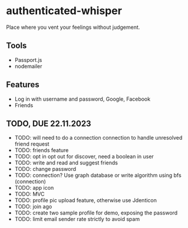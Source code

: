 # authenticated-whisper

Place where you vent your feelings without judgement.

## Tools

- Passport.js
- nodemailer

## Features

- Log in with username and password, Google, Facebook
- Friends

## TODO, DUE 22.11.2023

- TODO: will need to do a connection connection to handle unresolved friend request
- TODO: friends feature
- TODO: opt in opt out for discover, need a boolean in user
- TODO: write and read and suggest friends
- TODO: change password
- TODO: connection? Use graph database or write algorithm using bfs (connection)
- TODO: app icon
- TODO: MVC
- TODO: profile pic upload feature, otherwise use Jdenticon
- TODO: join ago
- TODO: create two sample profile for demo, exposing the password
- TODO: limit email sender rate strictly to avoid spam
